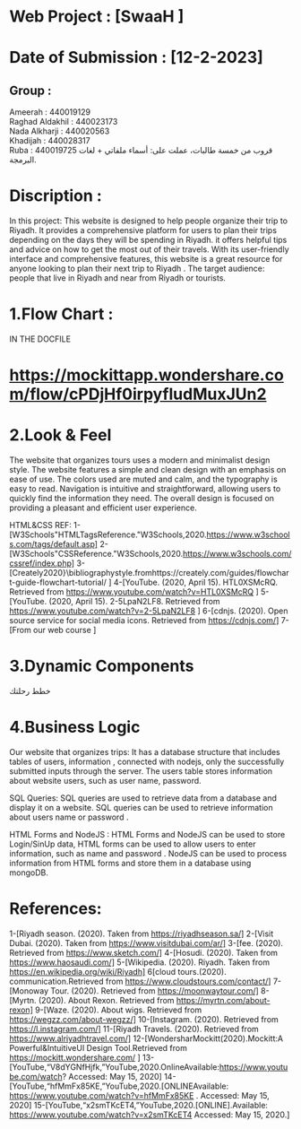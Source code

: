 # Web Project : [SwaaH ]

# Date of Submission : [12-2-2023]

## Group :
<p>
Ameerah : 440019129 <br>
Raghad Aldakhil : 440023173 <br>
Nada Alkharji : 440020563 <br>
Khadijah : 440028317 <br>
Ruba : 440019725
  قروب من خمسة طالبات، 
عملت على:
أسماء ملفاتي + لغات البرمجة.
</p>

# Discription :
In this project:
This website is designed to help people organize their trip to Riyadh. It provides a comprehensive platform for users to plan their trips depending on the days they will be spending in Riyadh. it offers helpful tips and advice on how to get the most out of their travels. With its user-friendly interface and comprehensive features, this website is a great resource for anyone looking to plan their next trip to Riyadh .
The target audience: people that live in Riyadh and near from Riyadh or tourists. 


# 1.Flow Chart :  
IN THE DOCFILE
# https://mockittapp.wondershare.com/flow/cPDjHf0irpyfludMuxJUn2

# 2.Look & Feel  
The website that organizes tours uses a modern and minimalist design style. The website features a simple and clean design with an emphasis on ease of use. The colors used are muted and calm, and the typography is easy to read. Navigation is intuitive and straightforward, allowing users to quickly find the information they need. The overall design is focused on providing a pleasant and efficient user experience.

HTML&CSS REF:
1-[W3Schools"HTMLTagsReference."W3Schools,2020.https://www.w3schools.com/tags/default.asp]
2-[W3Schools"CSSReference."W3Schools,2020.https://www.w3schools.com/cssref/index.php]
3-[Creately2020}\bibliographystyle.fromhttps://creately.com/guides/flowchart-guide-flowchart-tutorial/ ]
4-[YouTube. (2020, April 15). HTL0XSMcRQ. Retrieved from https://www.youtube.com/watch?v=HTL0XSMcRQ ]
5-[YouTube. (2020, April 15). 2-5LpaN2LF8. Retrieved from https://www.youtube.com/watch?v=2-5LpaN2LF8 ]
6-[cdnjs. (2020). Open source service for social media icons. Retrieved from https://cdnjs.com/]
7-[From our web  course ]


# 3.Dynamic Components 
خطط رحلتك


# 4.Business Logic 
Our website that organizes trips: It has a database structure that includes tables of users, information , connected with nodejs, only the successfully submitted inputs through the server. The users table stores information about website users, such as user name, password.

SQL Queries: SQL queries are used to retrieve data from a database and display it on a website. SQL queries can be used to retrieve information about users name or password .

HTML Forms and NodeJS : HTML Forms and NodeJS can be used to store Login/SinUp data, HTML forms can be used to allow users to enter information, such as name and password . NodeJS can be used to process information from HTML forms and store them in a database using mongoDB. 



# References:
1-[Riyadh season. (2020). Taken from https://riyadhseason.sa/]
2-[Visit Dubai. (2020). Taken from https://www.visitdubai.com/ar/]
3-[fee. (2020). Retrieved from https://www.sketch.com/]
4-[Hosudi. (2020). Taken from https://www.haosaudi.com/]
5-[Wikipedia. (2020). Riyadh. Taken from https://en.wikipedia.org/wiki/Riyadh]
6[cloud tours.(2020). communication.Retrieved from https://www.cloudstours.com/contact/]
7-[Monoway Tour. (2020). Retrieved from https://moonwaytour.com/]
8-[Myrtn. (2020). About Rexon. Retrieved from https://myrtn.com/about-rexon]
9-[Waze. (2020). About wigs. Retrieved from https://wegzz.com/about-wegzz/]
10-[Instagram. (2020). Retrieved from https://l.instagram.com/]
11-[Riyadh Travels. (2020). Retrieved from https://www.alriyadhtravel.com/]
12-[WondersharMockitt(2020).Mockitt:A Powerful&IntuitiveUI Design Tool.Retrieved from https://mockitt.wondershare.com/ ]
13-[YouTube,“V8dYGNfHjfk,”YouTube,2020.OnlineAvailable:https://www.youtube.com/watch?  Accessed: May 15, 2020]
14-[YouTube,“hfMmFx85KE,”YouTube,2020.[ONLINEAvailable: https://www.youtube.com/watch?v=hfMmFx85KE . Accessed: May 15, 2020]
15-[YouTube,“x2smTKcET4,”YouTube,2020.[ONLINE].Available: https://www.youtube.com/watch?v=x2smTKcET4  Accessed: May 15, 2020.]

